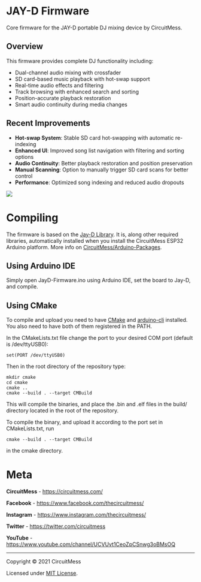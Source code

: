 # JAY-D Firmware

Core firmware for the JAY-D portable DJ mixing device by CircuitMess.

## Overview

This firmware provides complete DJ functionality including:
- Dual-channel audio mixing with crossfader
- SD card-based music playback with hot-swap support
- Real-time audio effects and filtering
- Track browsing with enhanced search and sorting
- Position-accurate playback restoration
- Smart audio continuity during media changes

## Recent Improvements

- **Hot-swap System**: Stable SD card hot-swapping with automatic re-indexing
- **Enhanced UI**: Improved song list navigation with filtering and sorting options
- **Audio Continuity**: Better playback restoration and position preservation
- **Manual Scanning**: Option to manually trigger SD card scans for better control
- **Performance**: Optimized song indexing and reduced audio dropouts

![](https://circuitmess.com/wp-content/uploads/2021/05/jayd-nobg-resized-min.png)

# Compiling

The firmware is based on the [Jay-D Library](https://github.com/CircuitMess/JayD-Library). It is, along other required libraries, automatically installed when you install the CircuitMess ESP32 Arduino platform. More info on [CircuitMess/Arduino-Packages](https://github.com/CircuitMess/Arduino-Packages).

## Using Arduino IDE

Simply open JayD-Firmware.ino using Arduino IDE, set the board to Jay-D, and compile.

## Using CMake

To compile and upload you need to have [CMake](https://cmake.org/) and [arduino-cli](https://github.com/arduino/arduino-cli)  installed. You also need to have both of them registered in the PATH.

In the CMakeLists.txt file change the port to your desired COM port (default is /dev/ttyUSB0):
```
set(PORT /dev/ttyUSB0)
```
Then in the root directory of the repository type:
```
mkdir cmake
cd cmake
cmake ..
cmake --build . --target CMBuild
```
This will compile the binaries, and place the .bin and .elf files in the build/ directory located in the root of the repository.

To compile the binary, and upload it according to the port set in CMakeLists.txt, run

```cmake --build . --target CMBuild```

in the cmake directory.

# Meta


**CircuitMess**  - https://circuitmess.com/

**Facebook** - https://www.facebook.com/thecircuitmess/

**Instagram** - https://www.instagram.com/thecircuitmess/

**Twitter** - https://twitter.com/circuitmess

**YouTube** - https://www.youtube.com/channel/UCVUvt1CeoZpCSnwg3oBMsOQ

----
Copyright © 2021 CircuitMess

Licensed under [MIT License](https://opensource.org/licenses/MIT).
